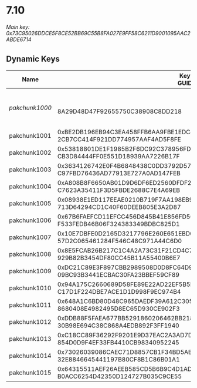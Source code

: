 # 7.10

###### *Main key: 0x73C95026DDCE5F8CE52BB69C55B8FA027E9FF58C6211D9001095AAC2ABDE6714*

## Dynamic Keys

| Name           | Key<br/>GUID                                                                                            | Notes |
|----------------|---------------------------------------------------------------------------------------------------------|-|
| *pakchunk1000* | <br/>8A29D48D47F92655750C38908C8DD218                                                                   | Early version of the Mechanimal set |
| pakchunk1001   | 0xBE2DB196EB94C3EA458FFB6AA9FBE1EDC4BD427AFC8103C4197D081F28D9569E<br/>2CB7CC414F921DD774957AAF4AD5F8FE |  |
| pakchunk1002   | 0x53818801DE1F1985B2F6DC92C378956FDDBEE995F7AD0DC5B220425CC4F84D2A<br/>CB3D84444FF0E551D18939AA7226B17F |  |
| pakchunk1003   | 0x3634126742E0F4B6848438C0DD3792D57521374E0A336C10BD1D23FD83E642EE<br/>C97FBD76436AD77913E727A0AD147FEB |  |
| pakchunk1004   | 0xA808B8F6650AB01D9D6DF6ED2560DFDF23B60DF452B40F8477D5E00E30BC65AC<br/>C7623A35411F3D5FBDE2688C7E4A69EB |  |
| pakchunk1005   | 0x08938E1ED117EEAE0210B719F7AA198EB99265DEE9C89D9F31A157F75D860E5F<br/>713D64294CD1C40F60DEEB805E3A2D87 |  |
| pakchunk1006   | 0x67B6FAEFCD11EFCC456D845B41E856FD56550DFB48D3646ABCA7BB5C86223817<br/>F533FEDB46B06F324383349BDBC825D1 |  |
| pakchunk1007   | 0x10E7DBFE0D2165D3217796E260E651EBD07F9AA3D4ED7FAC81042BA76810FECD<br/>57D2C065461284F546C48C971A44C6D0 |  |
| pakchunk1008   | 0x8E5FCAB26B217C1C4A2A73C31F21CD4C73B34C4DDBB8222B069494A5725074BE<br/>929B82B3454DF80CC45B11A55400B6E7 |  |
| pakchunk1009   | 0xDC21C89E3F897CBB2989508D0D8FC64D9E0F9F9DA7585780E2A608D1226FD9D3<br/>09BC93B3441ECBAC30FA23BBEF59CF89 |  |
| pakchunk1010   | 0x94A175C2660689D58FE89E22AD22EF5B5DD06C02301CF39E3BC6FB2ED3FCF2DF<br/>C17D1F224DBE7ACE1D1D998F9EC974B4 |  |
| pakchunk1011   | 0x648A1C6BD80D48C965DAEDF39A612C305480A76A539ACBD620F5B0CF66F416C1<br/>8680408E4982495D8EC65D930CE902F3 |  |
| pakchunk1012   | 0xDDB88F5FAEA677BB5291860206462BB218FD389228D41E02595DF72E72F591DB<br/>30B98E694C38C868A4EDB892F3FF1940 |  |
| pakchunk1013   | 0xC18CC89F36292F9201E9D37EAC2A3AD7DE8A8061A8DC4FEB35E39FECF6A2CF3E<br/>854D0D9F4EF33FB4410CB98340952245 |  |
| pakchunk1014   | 0x73026039086CAEC71D8857CB1F34BD5AE76713D981307FC2FD20325FCD41D9F3<br/>32E8846645441197B80CF8B1C86B01A1 |  |
| pakchunk1015   | 0x64315511AEF26AEEB585CD5B6B9C4D1AD61D67ECA27FB5E013BF410562253C9D<br/>B0ACC6254D42350D124727B035C9CE55 |  |
